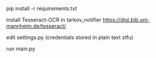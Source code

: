 pip install -r requirements.txt

install Tesseract-OCR in tarkov_notifier 
https://digi.bib.uni-mannheim.de/tesseract/

edit settings.py (credentials stored in plain text stfu)

run main.py